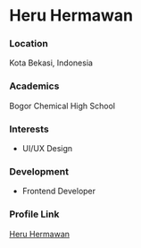 # Heru Hermawan

### Location

Kota Bekasi, Indonesia

### Academics

Bogor Chemical High School

### Interests

- UI/UX Design 

### Development

- Frontend Developer

### Profile Link

[Heru Hermawan](https://github.com/iamheru)